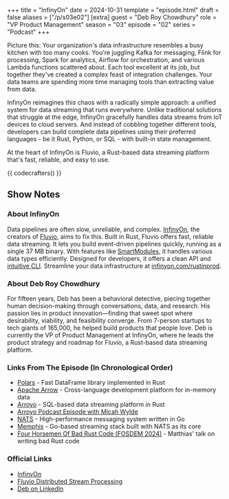 +++
title = "InfinyOn"
date = 2024-10-31
template = "episode.html"
draft = false
aliases = ["/p/s03e02"]
[extra]
guest = "Deb Roy Chowdhury"
role = "VP Product Management"
season = "03"
episode = "02"
series = "Podcast"
+++

<div><script id="letscast-player-6790863d" src="https://letscast.fm/podcasts/rust-in-production-82281512/episodes/infinyon-s-debadyuti-roy-chowdhury/player.js?size=s"></script></div>

Picture this: Your organization's data infrastructure resembles a busy kitchen with too many cooks. You're juggling Kafka for messaging, Flink for processing, Spark for analytics, Airflow for orchestration, and various Lambda functions scattered about. Each tool excellent at its job, but together they've created a complex feast of integration challenges. Your data teams are spending more time managing tools than extracting value from data.

InfinyOn reimagines this chaos with a radically simple approach: a unified system for data streaming that runs everywhere. 
Unlike traditional solutions that struggle at the edge, InfinyOn gracefully handles data streams from IoT devices to cloud servers.
And instead of cobbling together different tools, developers can build complete data pipelines using their preferred languages - be it Rust, Python, or SQL - with built-in state management.

At the heart of InfinyOn is Fluvio, a Rust-based data streaming platform that's fast, reliable, and easy to use.

<!-- more -->

{{ codecrafters() }}

## Show Notes

### About InfinyOn

Data pipelines are often slow, unreliable, and complex. [InfinyOn](https://infinyon.com/), the creators of [Fluvio](https://www.fluvio.io/), aims to fix this. Built in Rust, Fluvio offers fast, reliable data streaming. It lets you build event-driven pipelines quickly, running as a single 37 MB binary. With features like [SmartModules](https://infinyon.com/docs/tutorials/smartmodule-basics/), it handles various data types efficiently. Designed for developers, it offers a clean API and [intuitive CLI](https://infinyon.com/docs/cli/). Streamline your data infrastructure at [infinyon.com/rustinprod](https://infinyon.com/rustinprod).

### About Deb Roy Chowdhury

For fifteen years, Deb has been a behavioral detective, piecing together human decision-making through conversations, data, and research. His passion lies in product innovation—finding that sweet spot where desirability, viability, and feasibility converge. From 7-person startups to tech giants of 165,000, he helped build products that people love. Deb is currently the VP of Product Management at InfinyOn, where he leads the product strategy and roadmap for Fluvio, a Rust-based data streaming platform.

### Links From The Episode (In Chronological Order)

- [Polars](https://pola.rs/) - Fast DataFrame library implemented in Rust
- [Apache Arrow](https://arrow.apache.org/) - Cross-language development platform for in-memory data
- [Arroyo](https://www.arroyo.dev/) - SQL-based data streaming platform in Rust
- [Arroyo Podcast Episode with Micah Wylde](/podcast/s01e04-arroyo/)
- [NATS](https://nats.io/) - High-performance messaging system written in Go
- [Memphis](https://memphis.dev) - Go-based streaming stack built with NATS as its core
- [Four Horsemen Of Bad Rust Code (FOSDEM 2024)](https://archive.fosdem.org/2024/schedule/event/fosdem-2024-2434-the-four-horsemen-of-bad-rust-code/) - Matthias' talk on writing bad Rust code

### Official Links

- [InfinyOn](https://infinyon.com/)
- [Fluvio Distributed Stream Processing](https://www.fluvio.io/)
- [Deb on LinkedIn](https://www.linkedin.com/in/debadyutirc/)
